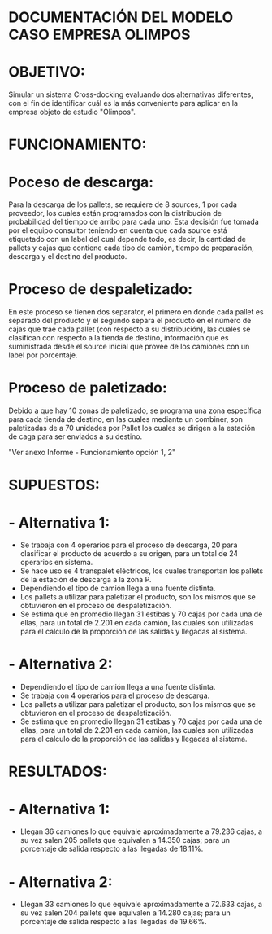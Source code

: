 # DOCUMENTACIÓN DEL MODELO CASO EMPRESA OLIMPOS

# OBJETIVO:

Simular un sistema Cross-docking evaluando dos alternativas diferentes, con el fin de identificar cuál es la más conveniente para aplicar en la empresa objeto de estudio "Olimpos". 

# FUNCIONAMIENTO:

# Poceso de descarga: 
Para la descarga de los pallets, se requiere de 8 sources, 1 por cada proveedor, los cuales están programados con la distribución de probabilidad del tiempo de arribo para cada uno. Esta decisión fue tomada por el equipo consultor teniendo en cuenta que cada source está etiquetado con un label del cual depende todo, es decir, la cantidad de pallets y cajas que contiene cada tipo de camión, tiempo de preparación, descarga y el destino del producto.

# Proceso de despaletizado:
En este proceso se tienen dos separator, el primero en donde cada pallet es separado del producto y el segundo separa el producto en el número de cajas que trae cada pallet (con respecto a su distribución), las cuales se clasifican con respecto a la tienda de destino, información que es suministrada desde el source inicial que provee de los camiones con un label por porcentaje.

# Proceso de paletizado: 
Debido a que hay 10 zonas de paletizado, se programa una zona específica para cada tienda de destino, en las cuales mediante un combiner, son paletizadas de a 70 unidades por Pallet los cuales se dirigen a la estación de caga para ser enviados a su destino.

"Ver anexo Informe - Funcionamiento opción 1, 2"

# SUPUESTOS: 

# - Alternativa 1: 
- Se trabaja con 4 operarios para el proceso de descarga, 20 para clasificar el producto de acuerdo a su origen, para un total de 24 operarios en sistema. 
- Se hace uso se 4 transpalet eléctricos, los cuales transportan los pallets de la estación de descarga a la zona P.
- Dependiendo el tipo de camión llega a una fuente distinta.
- Los pallets a utilizar para paletizar el producto, son los mismos que se obtuvieron en el proceso de despaletización.
- Se estima que en promedio llegan 31 estibas y 70 cajas por cada una de ellas, para un total de 2.201 en cada camión, las cuales son utilizadas para el calculo de la proporción de las salidas y llegadas al sistema. 
# - Alternativa 2:
- Dependiendo el tipo de camión llega a una fuente distinta.
- Se trabaja con 4 operarios para el proceso de descarga.
- Los pallets a utilizar para paletizar el producto, son los mismos que se obtuvieron en el proceso de despaletización.
- Se estima que en promedio llegan 31 estibas y 70 cajas por cada una de ellas, para un total de 2.201 en cada camión, las cuales son utilizadas para el calculo de la proporción de las salidas y llegadas al sistema. 

# RESULTADOS:

# - Alternativa 1: 
- Llegan 36 camiones lo que equivale aproximadamente a 79.236 cajas, a su vez salen 205 pallets que equivalen a 14.350 cajas; para un porcentaje de salida respecto a las llegadas de 18.11%.
# - Alternativa 2:
- Llegan 33 camiones lo que equivale aproximadamente a 72.633 cajas, a su vez salen 204 pallets que equivalen a 14.280 cajas; para un porcentaje de salida respecto a las llegadas de 19.66%.



